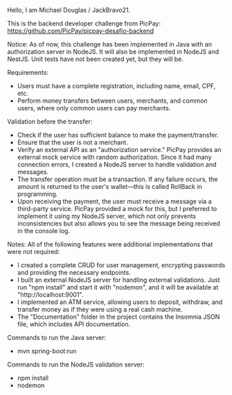 Hello, I am Michael Douglas / JackBravo21.

This is the backend developer challenge from PicPay:
https://github.com/PicPay/picpay-desafio-backend

Notice: As of now, this challenge has been implemented in Java with an authorization server in NodeJS. It will also be implemented in NodeJS and NestJS. Unit tests have not been created yet, but they will be.

Requirements:
- Users must have a complete registration, including name, email, CPF, etc.
- Perform money transfers between users, merchants, and common users, where only common users can pay merchants.

Validation before the transfer:
- Check if the user has sufficient balance to make the payment/transfer.
- Ensure that the user is not a merchant.
- Verify an external API as an "authorization service." PicPay provides an external mock service with random authorization. Since it had many connection errors, I created a NodeJS server to handle validation and messages.
- The transfer operation must be a transaction. If any failure occurs, the amount is returned to the user's wallet—this is called RollBack in programming.
- Upon receiving the payment, the user must receive a message via a third-party service. PicPay provided a mock for this, but I preferred to implement it using my NodeJS server, which not only prevents inconsistencies but also allows you to see the message being received in the console log.

Notes:
All of the following features were additional implementations that were not required:
- I created a complete CRUD for user management, encrypting passwords and providing the necessary endpoints.
- I built an external NodeJS server for handling external validations. Just run "npm install" and start it with "nodemon", and it will be available at "http://localhost:9001".
- I implemented an ATM service, allowing users to deposit, withdraw, and transfer money as if they were using a real cash machine.
- The "Documentation" folder in the project contains the Insomnia JSON file, which includes API documentation.

Commands to run the Java server:
- mvn spring-boot:run

Commands to run the NodeJS validation server:
- npm install
- nodemon
